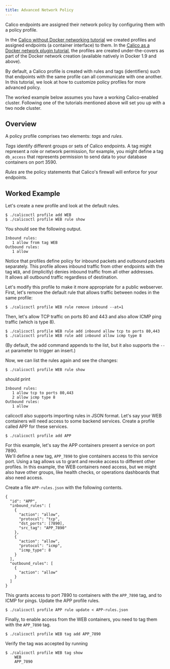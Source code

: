 ```yaml
---
title: Advanced Network Policy
---
```


Calico endpoints are assigned their network policy by configuring them with a 
policy profile.  

In the [Calico without Docker networking tutorial](calico-with-docker/without-docker-networking/index)
we created profiles and assigned endpoints (a container interface) to them.
In the [Calico as a Docker network plugin tutorial](calico-with-docker/docker-network-plugin/index),
the profiles are created under-the-covers as part of the Docker network
creation (available natively in Docker 1.9 and above).

By default, a Calico profile is created with rules and tags (identifiers) such
that endpoints with the same profile can all communicate with one another.  
In this tutorial, we look at how to customize policy profiles for more advanced 
policy.

The worked example below assumes you have a working Calico-enabled cluster.
Following one of the tutorials mentioned above will set you up with a two
node cluster.

## Overview

A policy profile comprises two elements: *tags* and *rules*.  

*Tags* identify different groups or sets of Calico endpoints.  A tag might
represent a role or network permission, for example, you might define a tag
`db_access` that represents permission to send data to your database containers
on port 3590.

*Rules* are the policy statements that Calico's firewall will enforce for your
endpoints.

## Worked Example

Let's create a new profile and look at the default rules.

```shell
$ ./calicoctl profile add WEB
$ ./calicoctl profile WEB rule show
```

You should see the following output.

```shell
Inbound rules:
   1 allow from tag WEB 
Outbound rules:
   1 allow
```

Notice that profiles define policy for inbound packets and outbound packets 
separately.  This profile allows inbound traffic from other endpoints with the 
tag `WEB`, and (implicitly) denies inbound traffic from all other addresses.  
It allows all outbound traffic regardless of destination.

Let's modify this profile to make it more appropriate for a public webserver. 
First, let's remove the default rule that allows traffic between nodes in the 
same profile:

```shell
$ ./calicoctl profile WEB rule remove inbound --at=1
```

Then, let's allow TCP traffic on ports 80 and 443 and also allow ICMP ping 
traffic (which is type 8).

```shell
$ ./calicoctl profile WEB rule add inbound allow tcp to ports 80,443
$ ./calicoctl profile WEB rule add inbound allow icmp type 8
```

(By default, the add command appends to the list, but it also supports the 
`--at` parameter to trigger an insert.)

Now, we can list the rules again and see the changes:

```shell
$ ./calicoctl profile WEB rule show
```

should print

```shell
Inbound rules:
   1 allow tcp to ports 80,443
   2 allow icmp type 8
Outbound rules:
   1 allow
```

calicoctl also supports importing rules in JSON format.  Let's say your WEB 
containers will need access to some backend services.  Create a profile called 
APP for these services.

```shell
$ ./calicoctl profile add APP
```

For this example, let's say the APP containers present a service on port 7890.  
We'll define a new tag, `APP_7890` to give containers access to this service 
port.  Using a tag allows us to grant and revoke access to different other 
profiles.  In this example, the WEB containers need access, but we might also 
have other groups, like health checks, or operations dashboards that also need 
access.

Create a file `APP-rules.json` with the following contents.

```shell
{
  "id": "APP", 
  "inbound_rules": [
    {
      "action": "allow",
      "protocol": "tcp", 
      "dst_ports": [7890],
      "src_tag": "APP_7890"
    }, 
    {
      "action": "allow", 
      "protocol": "icmp",
      "icmp_type": 8
    }
  ], 
  "outbound_rules": [
    {
      "action": "allow"
    }
  ]
}
```

This grants access to port 7890 to containers with the `APP_7890` tag, and to 
ICMP for pings.  Update the APP profile rules.

```shell
$ ./calicoctl profile APP rule update < APP-rules.json
```

Finally, to enable access from the WEB containers, you need to tag them with 
the `APP_7890` tag.

```shell
$ ./calicoctl profile WEB tag add APP_7890
```

Verify the tag was accepted by running

```shell
$ ./calicoctl profile WEB tag show
    WEB
    APP_7890
```